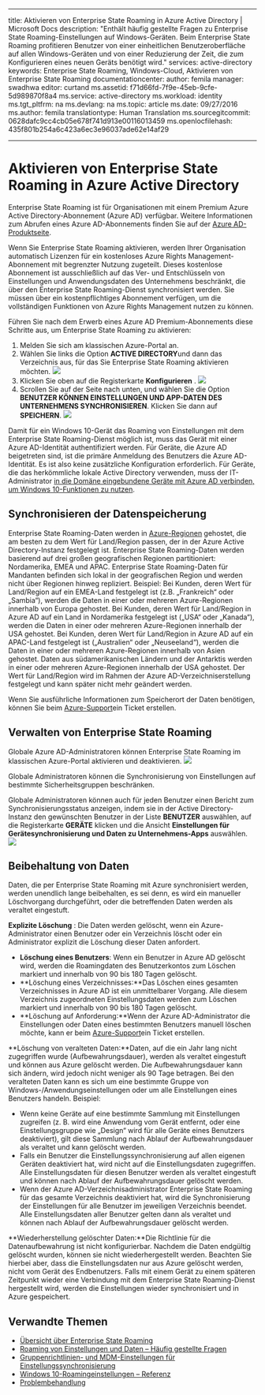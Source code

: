 
---
title: Aktivieren von Enterprise State Roaming in Azure Active Directory | Microsoft Docs
description: "Enthält häufig gestellte Fragen zu Enterprise State Roaming-Einstellungen auf Windows-Geräten. Beim Enterprise State Roaming profitieren Benutzer von einer einheitlichen Benutzeroberfläche auf allen Windows-Geräten und von einer Reduzierung der Zeit, die zum Konfigurieren eines neuen Geräts benötigt wird."
services: active-directory
keywords: Enterprise State Roaming, Windows-Cloud, Aktivieren von Enterprise State Roaming
documentationcenter: 
author: femila
manager: swadhwa
editor: curtand
ms.assetid: f71d66fd-7f9e-45eb-9cfe-5d989870f8a4
ms.service: active-directory
ms.workload: identity
ms.tgt_pltfrm: na
ms.devlang: na
ms.topic: article
ms.date: 09/27/2016
ms.author: femila
translationtype: Human Translation
ms.sourcegitcommit: 0628dafc9cc4cb05e678f741d913e00116013459
ms.openlocfilehash: 435f801b254a6c423a6ec3e96037ade62e14af29


---
# <a name="enable-enterprise-state-roaming-in-azure-active-directory"></a>Aktivieren von Enterprise State Roaming in Azure Active Directory
Enterprise State Roaming ist für Organisationen mit einem Premium Azure Active Directory-Abonnement (Azure AD) verfügbar. Weitere Informationen zum Abrufen eines Azure AD-Abonnements finden Sie auf der [Azure AD-Produktseite](https://azure.microsoft.com/services/active-directory).

Wenn Sie Enterprise State Roaming aktivieren, werden Ihrer Organisation automatisch Lizenzen für ein kostenloses Azure Rights Management-Abonnement mit begrenzter Nutzung zugeteilt. Dieses kostenlose Abonnement ist ausschließlich auf das Ver- und Entschlüsseln von Einstellungen und Anwendungsdaten des Unternehmens beschränkt, die über den Enterprise State Roaming-Dienst synchronisiert werden. Sie müssen über ein kostenpflichtiges Abonnement verfügen, um die vollständigen Funktionen von Azure Rights Management nutzen zu können.

Führen Sie nach dem Erwerb eines Azure AD Premium-Abonnements diese Schritte aus, um Enterprise State Roaming zu aktivieren:

1. Melden Sie sich am klassischen Azure-Portal an.
2. Wählen Sie links die Option **ACTIVE DIRECTORY**und dann das Verzeichnis aus, für das Sie Enterprise State Roaming aktivieren möchten.
   ![](./media/active-directory-enterprise-state-roaming/active-directory-enterprise-state-roaming.png)
3. Klicken Sie oben auf die Registerkarte **Konfigurieren** .
   ![](./media/active-directory-enterprise-state-roaming/active-directory-enterprise-state-roaming-configure.png)
4. Scrollen Sie auf der Seite nach unten, und wählen Sie die Option **BENUTZER KÖNNEN EINSTELLUNGEN UND APP-DATEN DES UNTERNEHMENS SYNCHRONISIEREN**. Klicken Sie dann auf **SPEICHERN**.
   ![](./media/active-directory-enterprise-state-roaming/active-directory-enterprise-state-roaming-select-all-sync-settings.png)

Damit für ein Windows 10-Gerät das Roaming von Einstellungen mit dem Enterprise State Roaming-Dienst möglich ist, muss das Gerät mit einer Azure AD-Identität authentifiziert werden. Für Geräte, die Azure AD beigetreten sind, ist die primäre Anmeldung des Benutzers die Azure AD-Identität. Es ist also keine zusätzliche Konfiguration erforderlich. Für Geräte, die das herkömmliche lokale Active Directory verwenden, muss der IT-Administrator [in die Domäne eingebundene Geräte mit Azure AD verbinden, um Windows 10-Funktionen zu nutzen](active-directory-azureadjoin-devices-group-policy.md).

## <a name="sync-data-storage"></a>Synchronisieren der Datenspeicherung
Enterprise State Roaming-Daten werden in [Azure-Regionen](https://azure.microsoft.com/regions/) gehostet, die am besten zu dem Wert für Land/Region passen, der in der Azure Active Directory-Instanz festgelegt ist. Enterprise State Roaming-Daten werden basierend auf drei großen geografischen Regionen partitioniert: Nordamerika, EMEA und APAC. Enterprise State Roaming-Daten für Mandanten befinden sich lokal in der geografischen Region und werden nicht über Regionen hinweg repliziert.  Beispiel: Bei Kunden, deren Wert für Land/Region auf ein EMEA-Land festgelegt ist (z.B. „Frankreich“ oder „Sambia“), werden die Daten in einer oder mehreren Azure-Regionen innerhalb von Europa gehostet.  Bei Kunden, deren Wert für Land/Region in Azure AD auf ein Land in Nordamerika festgelegt ist („USA“ oder „Kanada“), werden die Daten in einer oder mehreren Azure-Regionen innerhalb der USA gehostet.  Bei Kunden, deren Wert für Land/Region in Azure AD auf ein APAC-Land festgelegt ist („Australien“ oder „Neuseeland“), werden die Daten in einer oder mehreren Azure-Regionen innerhalb von Asien gehostet.  Daten aus südamerikanischen Ländern und der Antarktis werden in einer oder mehreren Azure-Regionen innerhalb der USA gehostet.  Der Wert für Land/Region wird im Rahmen der Azure AD-Verzeichniserstellung festgelegt und kann später nicht mehr geändert werden. 

Wenn Sie ausführliche Informationen zum Speicherort der Daten benötigen, können Sie beim [Azure-Support](https://azure.microsoft.com/support/options/)ein Ticket erstellen.

## <a name="manage-enterprise-state-roaming"></a>Verwalten von Enterprise State Roaming
Globale Azure AD-Administratoren können Enterprise State Roaming im klassischen Azure-Portal aktivieren und deaktivieren.
![](./media/active-directory-enterprise-state-roaming/active-directory-enterprise-state-roaming-manage.png)

Globale Administratoren können die Synchronisierung von Einstellungen auf bestimmte Sicherheitsgruppen beschränken.

Globale Administratoren können auch für jeden Benutzer einen Bericht zum Synchronisierungsstatus anzeigen, indem sie in der Active Directory-Instanz den gewünschten Benutzer in der Liste **BENUTZER** auswählen, auf die Registerkarte **GERÄTE** klicken und die Ansicht **Einstellungen für Gerätesynchronisierung und Daten zu Unternehmens-Apps** auswählen.
![](./media/active-directory-enterprise-state-roaming/active-directory-enterprise-state-roaming-device-sync-settings.png)

## <a name="data-retention"></a>Beibehaltung von Daten
Daten, die per Enterprise State Roaming mit Azure synchronisiert werden, werden unendlich lange beibehalten, es sei denn, es wird ein manueller Löschvorgang durchgeführt, oder die betreffenden Daten werden als veraltet eingestuft. 

**Explizite Löschung** : Die Daten werden gelöscht, wenn ein Azure-Administrator einen Benutzer oder ein Verzeichnis löscht oder ein Administrator explizit die Löschung dieser Daten anfordert.

* **Löschung eines Benutzers**: Wenn ein Benutzer in Azure AD gelöscht wird, werden die Roamingdaten des Benutzerkontos zum Löschen markiert und innerhalb von 90 bis 180 Tagen gelöscht. 
* **Löschung eines Verzeichnisses:**Das Löschen eines gesamten Verzeichnisses in Azure AD ist ein unmittelbarer Vorgang. Alle diesem Verzeichnis zugeordneten Einstellungsdaten werden zum Löschen markiert und innerhalb von 90 bis 180 Tagen gelöscht. 
* **Löschung auf Anforderung:**Wenn der Azure AD-Administrator die Einstellungen oder Daten eines bestimmten Benutzers manuell löschen möchte, kann er beim [Azure-Support](https://azure.microsoft.com/support/)ein Ticket erstellen. 

**Löschung von veralteten Daten:**Daten, auf die ein Jahr lang nicht zugegriffen wurde (Aufbewahrungsdauer), werden als veraltet eingestuft und können aus Azure gelöscht werden. Die Aufbewahrungsdauer kann sich ändern, wird jedoch nicht weniger als 90 Tage betragen. Bei den veralteten Daten kann es sich um eine bestimmte Gruppe von Windows-/Anwendungseinstellungen oder um alle Einstellungen eines Benutzers handeln. Beispiel:

* Wenn keine Geräte auf eine bestimmte Sammlung mit Einstellungen zugreifen (z. B. wird eine Anwendung vom Gerät entfernt, oder eine Einstellungsgruppe wie „Design“ wird für alle Geräte eines Benutzers deaktiviert), gilt diese Sammlung nach Ablauf der Aufbewahrungsdauer als veraltet und kann gelöscht werden. 
* Falls ein Benutzer die Einstellungssynchronisierung auf allen eigenen Geräten deaktiviert hat, wird nicht auf die Einstellungsdaten zugegriffen. Alle Einstellungsdaten für diesen Benutzer werden als veraltet eingestuft und können nach Ablauf der Aufbewahrungsdauer gelöscht werden. 
* Wenn der Azure AD-Verzeichnisadministrator Enterprise State Roaming für das gesamte Verzeichnis deaktiviert hat, wird die Synchronisierung der Einstellungen für alle Benutzer im jeweiligen Verzeichnis beendet. Alle Einstellungsdaten aller Benutzer gelten dann als veraltet und können nach Ablauf der Aufbewahrungsdauer gelöscht werden. 

**Wiederherstellung gelöschter Daten:**Die Richtlinie für die Datenaufbewahrung ist nicht konfigurierbar. Nachdem die Daten endgültig gelöscht wurden, können sie nicht wiederhergestellt werden. Beachten Sie hierbei aber, dass die Einstellungsdaten nur aus Azure gelöscht werden, nicht vom Gerät des Endbenutzers. Falls mit einem Gerät zu einem späteren Zeitpunkt wieder eine Verbindung mit dem Enterprise State Roaming-Dienst hergestellt wird, werden die Einstellungen wieder synchronisiert und in Azure gespeichert.

## <a name="related-topics"></a>Verwandte Themen
* [Übersicht über Enterprise State Roaming](active-directory-windows-enterprise-state-roaming-overview.md)
* [Roaming von Einstellungen und Daten – Häufig gestellte Fragen](active-directory-windows-enterprise-state-roaming-faqs.md)
* [Gruppenrichtlinien- und MDM-Einstellungen für Einstellungssynchronisierung](active-directory-windows-enterprise-state-roaming-group-policy-settings.md)
* [Windows 10-Roamingeinstellungen – Referenz](active-directory-windows-enterprise-state-roaming-windows-settings-reference.md)
* [Problembehandlung](active-directory-windows-enterprise-state-roaming-troubleshooting.md)



<!--HONumber=Jan17_HO1-->


